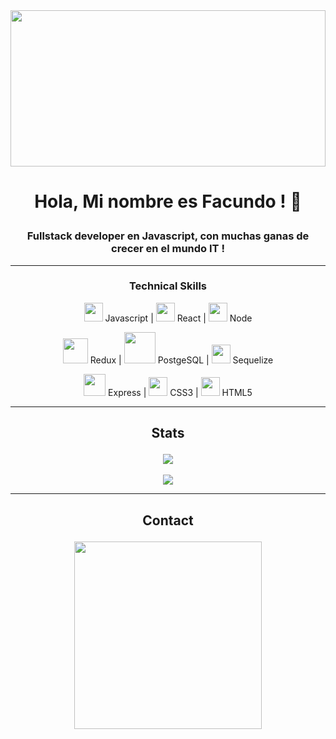 
<img src='https://d28mt5n9lkji5m.cloudfront.net/i/V1a-4ZoosT.jpg' height='250' width=100%/>

# <P align=center>Hola, Mi nombre es Facundo ! 👋</p>
### <p align=center>Fullstack developer en Javascript, con muchas ganas de crecer en el mundo IT !</p>
---
### <p align=center>Technical Skills</p>

<p align="center">
 <img src='https://user-images.githubusercontent.com/69270095/124473337-92e00880-dd75-11eb-8439-6a8077f457d2.png' width="30vw"/> Javascript | 
 <img src='https://user-images.githubusercontent.com/69270095/124479323-89a66a00-dd7c-11eb-868f-b1b8d3b56e39.png' width="30vw"/> React | 
 <img src='https://user-images.githubusercontent.com/69270095/124943502-ec00a400-dfe2-11eb-94c0-40bd52557ceb.png' width="30vw"/> Node 
</p>

<p align="center">
 <img src='https://user-images.githubusercontent.com/69270095/124944514-bf995780-dfe3-11eb-8d29-2df6d0a44bbb.png' width="40vw"/> Redux | 
 <img src='https://user-images.githubusercontent.com/69270095/124945111-3f272680-dfe4-11eb-8491-dc17abfed829.png' width="50vw"/> PostgeSQL | 
 <img src='https://user-images.githubusercontent.com/69270095/124945575-aa70f880-dfe4-11eb-8ef0-28abbbfc5df9.png' width="30vw"/> Sequelize 
</p>

<p align="center">
 <img src='https://user-images.githubusercontent.com/69270095/124947996-b1990600-dfe6-11eb-8dbe-2ef86afccd38.png' width="35vw"/> Express |
 <img src='https://user-images.githubusercontent.com/69270095/124946896-c4f7a180-dfe5-11eb-9a47-03c1091c5bda.png' width="30vw"/> CSS3 |
 <img src='https://user-images.githubusercontent.com/69270095/124947179-fe301180-dfe5-11eb-8495-338bade70395.png' width="30vw"/> HTML5  
</p>

---
## <p align=center> Stats </p>
<p align="center">
<img src='https://github-readme-stats.vercel.app/api?username=Facundo-Vaena&show_icons=true&theme=tokyonight' />
<br></br>
<img src=https://github-readme-stats.vercel.app/api/top-langs/?username=Facundo-Vaena&theme=tokyonight />
</p>

---
## <p align=center>Contact</p>
<p align='center'>
<a href='https://www.linkedin.com/in/facundo-vaena/'><img src='https://img.flaticon.com/icons/png/512/174/174857.png?size=1200x630f&pad=10,10,10,10&ext=png&bg=FFFFFFFF' width='300px'/></a>
</p>
<!--
**Facundo-Vaena/Facundo-Vaena** is a ✨ _special_ ✨ repository because its `README.md` (this file) appears on your GitHub profile.
![](https://th.bing.com/th/id/Rf59f0a27ba86025122b3ae5901a61c2c?rik=Ho1hj9vmK15%2bNQ&pid=ImgRaw)

Here are some ideas to get you started:
<img src='https://d28mt5n9lkji5m.cloudfront.net/i/V1a-4ZoosT.jpg' height='250' width=100%/>
- 🔭 I’m currently working on ...
- 🌱 I’m currently learning ...
- 👯 I’m looking to collaborate on ...
- 🤔 I’m looking for help with ...
- 💬 Ask me about ...
- 📫 How to reach me: ...
- 😄 Pronouns: ...
- ⚡ Fun fact: ...
-->
